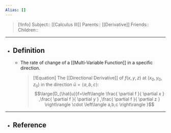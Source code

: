 ```yaml
---
Alias: []
---
```

> [!Info]
> Subject:: [[Calculus III]]
> Parents:: [[Derivative]]
> Friends:: 
> Children:: 
---
- ## Definition
	- The rate of change of a [[Multi-Variable Function]] in a specific direction.
	  > [!Equation]
	  > The [[Directional Derivative]] of $f(x,y,z)$ at $(x_{0},y_{0},z_{0})$ in the direction $\hat{u}=\left\langle a,b,c\right\rangle$:
	  > $$\large{D_{\hat{u}}f=\left\langle \frac{ \partial f }{ \partial x } ,\frac{ \partial f }{ \partial y } ,\frac{ \partial f }{ \partial z }  \right\rangle \cdot \left\langle a,b,c \right\rangle }$$
---
- ## Reference